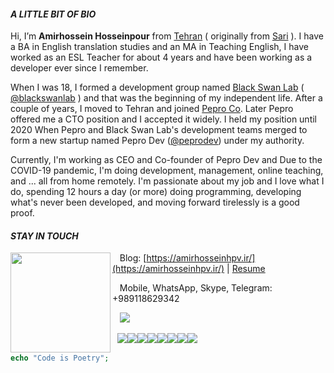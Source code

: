 <!--
@Author: iAmirhosseinhpv
@Date:   2020/October/10/02 15:54:25:069
@Email:  info@amirhosseinhpv.ir
@Last modified by:   iAmirhosseinhpv
@Last modified time: 2020/October/10/03 01:56:52:837
@Copyright: Copyright © 2019 BlackSwanLab, All rights reserved.
-->


#### *A LITTLE BIT OF BIO*

Hi, I’m **Amirhossein Hosseinpour** from [Tehran](https://www.google.com/search?q=Tehran) ( originally from [Sari](https://www.google.com/search?q=Sari+Mazandaran) ). I have a BA in English translation studies and an MA in Teaching English, I have worked as an ESL Teacher for about 4 years and have been working as a developer ever since I remember.

When I was 18, I formed a development group named [Black Swan Lab](https://blackswanlab.ir/) ( [@blackswanlab](https://github.com/blackswanlab) ) and that was the beginning of my independent life. After a couple of years, I moved to Tehran and joined [Pepro Co](https://pepro.co/). Later Pepro offered me a CTO position and I accepted it widely. I held my position until 2020 When Pepro and Black Swan Lab's development teams merged to form a new startup named Pepro Dev ([@peprodev](https://github.com/peprodev)) under my authority.

Currently, I'm working as CEO and Co-founder of Pepro Dev and Due to the COVID-19 pandemic, I'm doing development, management, online teaching, and ... all from home remotely.  I'm passionate about my job and I love what I do, spending 12 hours a day (or more) doing programming, developing what's never been developed, and moving forward tirelessly is a good proof.

#### *STAY IN TOUCH*

<img align="left" width="160" src="https://hpv.im/photo.png">

&nbsp;&nbsp;&nbsp;Blog: [https://amirhosseinhpv.ir/](https://amirhosseinhpv.ir/) | [Resume](https://hpv.im/resume.pdf)

&nbsp;&nbsp;&nbsp;Mobile, WhatsApp, Skype, Telegram: +989118629342

&nbsp;&nbsp;&nbsp;<img src="https://hpv.im/horizontal-line-divider-png-transparent.png">

&nbsp;&nbsp;[<img src="https://img.icons8.com/nolan/50/new-post.png"/>](mailto:its+github@hpv.im?subject=Hiii)[<img src="https://img.icons8.com/nolan/50/telegram-app.png"/>](https://t.me/amirhosseinhpv)[<img src="https://img.icons8.com/nolan/50/whatsapp.png"/>](https://api.whatsapp.com/send?phone=989118629342&text=Hello%20from%20Github%20%F0%9F%98%83)[<img src="https://img.icons8.com/nolan/50/wordpress.png"/>](https://profiles.wordpress.org/amirhosseinhpv/)[<img src="https://img.icons8.com/nolan/50/instagram-new.png"/>](https://instagram.com/amirhosseinhpv/)[<img src="https://img.icons8.com/nolan/50/twitter-squared.png"/>](https://twitter.com/amirhosseinhpv/)[<img src="https://img.icons8.com/nolan/50/linkedin.png"/>](https://linkedin.com/in/amirhosseinhpv)[<img src="https://img.icons8.com/nolan/50/facebook.png"/>](https://facebook.com/amirhosseinhpv)&nbsp;
```php
echo "Code is Poetry";
```
